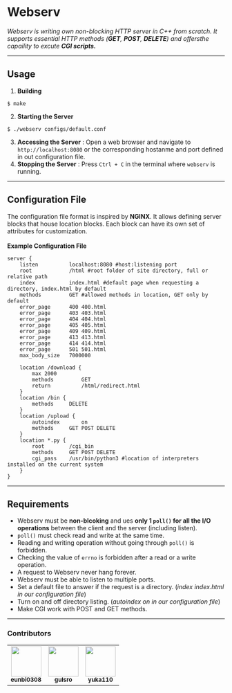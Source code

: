 # Webserv

*Webserv is writing own non-blocking HTTP server in C++ from scratch. It supports essential HTTP methods (**GET**, **POST**, **DELETE**) and offersthe capaility to excute **CGI scripts.***

---
## Usage

1. **Building**
```
$ make
```
2. **Starting the Server**
```
$ ./webserv configs/default.conf
```
3. **Accessing the Server** : Open a web browser and navigate to `http://localhost:8080` or the corresponding hostanme and port defined in out configuration file. 
4. **Stopping the Server** : Press `Ctrl + C` in the terminal where `webserv` is running.

---
## Configuration File
The configuration file format is inspired by **NGINX**. It allows defining server blocks that house location blocks. Each block can have its own set of attributes for customization. \
 \
**Example Configuration File**
```
server {
	listen			localhost:8080 #host:listening port
	root			/html #root folder of site directory, full or relative path
	index			index.html #default page when requesting a directory, index.html by default
	methods			GET #allowed methods in location, GET only by default
	error_page		400 400.html
	error_page		403 403.html
	error_page		404 404.html
    error_page		405 405.html
	error_page		409 409.html
	error_page		413 413.html
	error_page		414 414.html
    error_page		501 501.html
	max_body_size	7000000

	location /download {
		max	2000
		methods			GET
		return			/html/redirect.html
	}
	location /bin {
		methods		DELETE
	}
	location /upload {
		autoindex		on
		methods		GET POST DELETE
	}
	location *.py {
		root		/cgi_bin
		methods		GET POST DELETE
		cgi_pass	/usr/bin/python3 #location of interpreters installed on the current system
	}
}
```
---
## Requirements
- Webserv must be **non-blcoking** and ues **only 1 `poll()` for all the I/O operations** between the client and the server (including listen).
- `poll()` must check read and write at the same time.
- Reading and writing operation without going through `poll()` is forbidden.
- Checking the value of `errno` is forbidden after a read or a write operation.
- A request to Webserv never hang forever.
- Webserv must be able to listen to multiple ports.
- Set a default file to answer if the request is a directory. (*index index.html in our configuration file*)
- Turn on and off directory listing. (*autoindex  on in our configuration file*)
- Make CGI work with POST and GET methods.
---
### **Contributors**
<table>
   <td align="center"><a href="https://github.com/eunbi0308"><img src="https://avatars.githubusercontent.com/u/80834766?v=4" width="70px;" alt=""/><br /><sub><b>eunbi0308</b></sub></a><br /><a
  <tr>
    <td align="center"><a href="https://github.com/gulsro"><img src="https://avatars.githubusercontent.com/u/115263972?v=4" width="70px;" alt=""/><br /><sub><b>gulsro</b></sub></a><br /><a
  </tr>
    <td align="center"><a href="https://github.com/yuka110"><img src="https://avatars.githubusercontent.com/u/106901790?v=4" width="70px;" alt=""/><br /><sub><b>yuka110</b></sub></a><br /><a
 <table>
